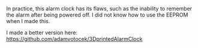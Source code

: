 In practice, this alarm clock has its flaws, such as the inability to remember the alarm after being powered off. I did not know how to use the EEPROM when I made this.

I made a better version here: https://github.com/adamvotocek/3DprintedAlarmClock
